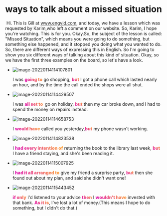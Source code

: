 # 	ways to talk about a missed situation

​	Hi. This is Gill at www.engvid.com, and today, we have a lesson which was requested by Karim,who left a comment on our website. So, Karim, I hope you're watching. This is for you. Okay.So, the subject of the lesson is called: "Missed Situation", which means you were going to do something, but something else happened, and it stopped you doing what you wanted to do. So, there are different ways of expressing this in English. So I'm going to show you six different ways of talking about this kind of situation. Okay, so we have the first three examples on the board, so let's have a look.

- ![image-20220114114107801](https://ccurj.oss-cn-beijing.aliyuncs.com/image-20220114114107801.png)

  I was <span style="background: coral;background-image: -webkit-linear-gradient(45deg,#df18bd,#feab3a);-webkit-background-clip: text;-webkit-text-fill-color: transparent;font-weight: 1000;">going to</span>  go shopping, <span style="background: coral;background-image: -webkit-linear-gradient(45deg,#df18bd,#feab3a);-webkit-background-clip: text;-webkit-text-fill-color: transparent;font-weight: 1000;">but</span> I got a phone call which lasted nearly an hour, and by the time the call ended the shops were all shut.

- ![image-20220114114429507](https://ccurj.oss-cn-beijing.aliyuncs.com/image-20220114114429507.png)

  I was <span style="background: coral;background-image: -webkit-linear-gradient(45deg,#df18bd,#feab3a);-webkit-background-clip: text;-webkit-text-fill-color: transparent;font-weight: 1000;">all set to </span> go on holiday, <span style="background: coral;background-image: -webkit-linear-gradient(45deg,#df18bd,#feab3a);-webkit-background-clip: text;-webkit-text-fill-color: transparent;font-weight: 1000;">but</span> then my car broke down, and I had to spend the money on repairs instead.

- ![image-20220114114658753](https://ccurj.oss-cn-beijing.aliyuncs.com/image-20220114114658753.png)

  I <span style="background: coral;background-image: -webkit-linear-gradient(45deg,#df18bd,#feab3a);-webkit-background-clip: text;-webkit-text-fill-color: transparent;font-weight: 1000;">would have</span> called you yesterday,<span style="background: coral;background-image: -webkit-linear-gradient(45deg,#df18bd,#feab3a);-webkit-background-clip: text;-webkit-text-fill-color: transparent;font-weight: 1000;">but</span> my phone wasn't working.

- ![image-20220114114823538](https://ccurj.oss-cn-beijing.aliyuncs.com/image-20220114114823538.png)

  I <span style="background: coral;background-image: -webkit-linear-gradient(45deg,#df18bd,#feab3a);-webkit-background-clip: text;-webkit-text-fill-color: transparent;font-weight: 1000;">had every intention of</span> returning the book to the library last week, <span style="background: coral;background-image: -webkit-linear-gradient(45deg,#df18bd,#feab3a);-webkit-background-clip: text;-webkit-text-fill-color: transparent;font-weight: 1000;">but</span> I have a friend staying, and she's been reading it.

- ![image-20220114115007925](https://ccurj.oss-cn-beijing.aliyuncs.com/image-20220114115007925.png)

  I <span style="background: coral;background-image: -webkit-linear-gradient(45deg,#df18bd,#feab3a);-webkit-background-clip: text;-webkit-text-fill-color: transparent;font-weight: 1000;">had it all arranged to</span> give my friend a surprise party, <span style="background: coral;background-image: -webkit-linear-gradient(45deg,#df18bd,#feab3a);-webkit-background-clip: text;-webkit-text-fill-color: transparent;font-weight: 1000;">but</span> then she found out about my plan, and said she didn't want one!

- ![image-20220114115443452](https://ccurj.oss-cn-beijing.aliyuncs.com/image-20220114115443452.png)

  <span style="background: coral;background-image: -webkit-linear-gradient(45deg,#df18bd,#feab3a);-webkit-background-clip: text;-webkit-text-fill-color: transparent;font-weight: 1000;">if only</span> I'd listened to your advice <span style="background: coral;background-image: -webkit-linear-gradient(45deg,#df18bd,#feab3a);-webkit-background-clip: text;-webkit-text-fill-color: transparent;font-weight: 1000;">then</span> I <span style="background: coral;background-image: -webkit-linear-gradient(45deg,#df18bd,#feab3a);-webkit-background-clip: text;-webkit-text-fill-color: transparent;font-weight: 1000;">wouldn't have</span> invested with that bank. <span style="background: coral;background-image: -webkit-linear-gradient(45deg,#df18bd,#feab3a);-webkit-background-clip: text;-webkit-text-fill-color: transparent;font-weight: 1000;">As it is</span>, I've lost a lot of money.(This means I hope to do something, but I didn't do that.)

